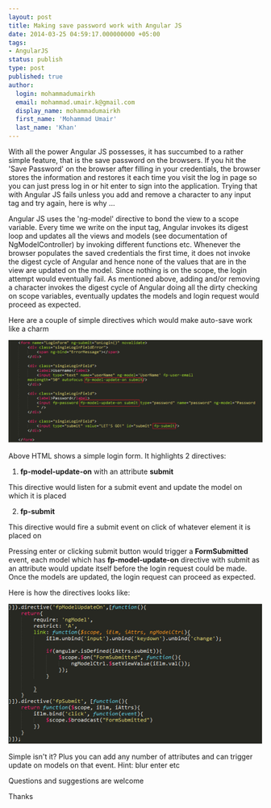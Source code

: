 ```yaml
---
layout: post
title: Making save password work with Angular JS
date: 2014-03-25 04:59:17.000000000 +05:00
tags:
- AngularJS
status: publish
type: post
published: true
author:
  login: mohammadumairkh
  email: mohammad.umair.k@gmail.com
  display_name: mohammadumairkh
  first_name: 'Mohammad Umair'
  last_name: 'Khan'  
---
```

With all the power Angular JS possesses, it has succumbed to a rather simple feature, that is the save password on the browsers. If you hit the 'Save Password' on the browser after filling in your credentials, the browser stores the information and restores it each time you visit the log in page so you can just press log in or hit enter to sign into the application. Trying that with Angular JS fails unless you add and remove a character to any input tag and try again, here is why ...

Angular JS uses the 'ng-model' directive to bond the view to a scope variable. Every time we write on the input tag, Angular invokes its digest loop and updates all the views and models (see documentation of NgModelController) by invoking different functions etc. Whenever the browser populates the saved credentials the first time, it does not invoke the digest cycle of Angular and hence none of the values that are in the view are updated on the model. Since nothing is on the scope, the login attempt would eventually fail. As mentioned above, adding and/or removing a character invokes the digest cycle of Angular doing all the dirty checking on scope variables, eventually updates the models and login request would proceed as expected.

Here are a couple of simple directives which would make auto-save work like a charm

![Directives usage ](/assets/b1one.png)

Above HTML shows a simple login form. It highlights 2 directives:

1) **fp-model-update-on** with an attribute **submit**

This directive would listen for a submit event and update the model on which it is placed

2) **fp-submit**

This directive would fire a submit event on click of whatever element it is placed on

Pressing enter or clicking submit button would trigger a **FormSubmitted** event, each model which has **fp-model-update-on** directive with submit as an attribute would update itself before the login request could be made. Once the models are updated, the login request can proceed as expected.

Here is how the directives looks like:

![Directives source ](/assets/b1two.png)

Simple isn't it? Plus you can add any number of attributes and can trigger update on models on that event. Hint: blur enter etc

Questions and suggestions are welcome

Thanks